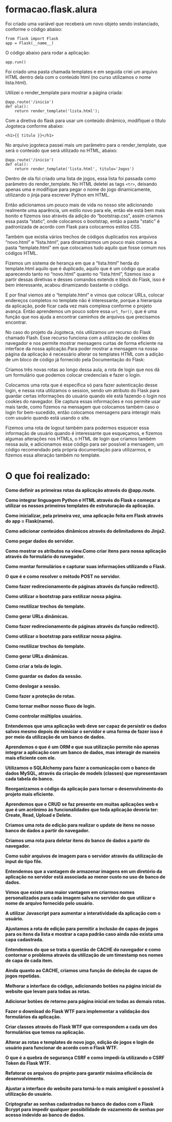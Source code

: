 # formacao.flask.alura


Foi criado uma variável que receberá um novo objeto sendo instanciado, conforme o código abaixo:
```
from flask import Flask
app = Flask(__name__)
```

O código abaixo para rodar a aplicação:

```
app.run()
```

Foi criado uma pasta chamada templates e em seguida criei um arquivo HTML dentro dela com o conteúdo html (no curso utilizamos o nome lista.html).

Utilizei o render_template para mostrar a página criada:

```
@app.route('/inicio')
def ola():
    return render_template('lista.html');
```

Com a diretiva do flask para usar um conteúdo dinâmico, modifiquei o título Jogoteca conforme abaixo:

```
<h1>{{ titulo }}</h1>
```

No arquivo jogoteca passei mais um parâmetro para o render_template, que será o conteúdo que será utilizado no HTML, abaixo:

```
@app.route('/inicio')
def ola():
    return render_template('lista.html', titulo='Jogos')
```

Dentro de ola foi criado uma lista de jogos, essa lista foi passada como parâmetro do render_template.
No HTML deletei as tags  `<tr>`, deixando apenas uma e modifique para pegar o nome do jogo dinamicamente, utilizando o jinja para escrever Python em HTML.

Então adicionamos um pouco mais de vida no nosso site adicionando realmente uma aparência, um estilo novo para ele, então ele está bem mais bonito e fizemos isso através da adição do “bootstrap.css”, assim criamos essa pasta “static”, onde colocamos o bootstrap, então a pasta "static" é padronizada de acordo com Flask para colocarmos estilos CSS.

Também que existia vários trechos de códigos duplicados nos arquivos “novo.html” e “lista.html”, para dinamizarmos um pouco mais criamos a pasta “template.html” em que colocamos tudo aquilo que fosse comum nos códigos HTML.

Fizemos um sistema de herança em que a “lista.html” herda do template.html aquilo que é duplicado, aquilo que é um código que acaba aparecendo tanto no “novo.html” quanto no “lista.html”, fizemos isso a partir dessas diretivas e desses comandos extends e block do Flask, isso é bem interessante, acabou dinamizando bastante o código.

E por final viemos até o “template.html” e vimos que colocar URLs, colocar endereços completos no template não é interessante, porque a hierarquia da aplicação, pode ficar cada vez mais complexa conforme o projeto avança. Então aprendemos um pouco sobre essa `url_for()`, que é uma função que nos ajuda a encontrar caminhos de arquivos que precisamos encontrar.

No caso do projeto da Jogoteca, nós utilizamos um recurso do Flask chamado Flash. Esse recurso funciona com a utilização de cookies do navegador e nos permite mostrar mensagens curtas de forma eficiente na interface da nossa aplicação.Para poder mostrar a mensagem na nossa página da aplicação é necessário alterar os templates HTML com a adição de um bloco de código já fornecido pela Documentação do Flask:

Criamos três novas rotas ao longo dessa aula, a rota de login que nos dá um formulário que podemos colocar credenciais e fazer o login.

Colocamos uma rota que é específica só para fazer autenticação desse login, e nessa rota utilizamos o session, sendo um atributo do Flask para guardar certas informações do usuário quando ele está fazendo o login nos cookies do navegador. Ele captura essas informações e nos permite usar mais tarde, como fizemos na mensagem que colocamos também caso o login for bem-sucedido, então colocamos mensagens para interagir mais com usuário quando está usando o site.

Fizemos uma rota de logout também para podermos esquecer essa informação de usuário quando é interessante que esqueçamos, e fizemos algumas alterações nos HTMLs, o HTML de login que criamos também nessa aula, e adicionamos esse código para ser possível a mensagem, um código recomendado pela própria documentação para utilizarmos, e fizemos essa alteração também no template.


# O que foi realizado:

**Como definir as primeiras rotas da aplicação através do @app.route.**

**Como integrar linguagem Python e HTML através do Flask e começar a utilizar os nossos primeiros templates de estruturação da aplicação.**

**Como inicializar, pela primeira vez, uma aplicação feita em Flask através do app = Flask(__name__).**

**Como adicionar conteúdos dinâmicos através do delimitadores do Jinja2.**

**Como pegar dados do servidor.**

**Como mostrar os atributos na view.Como criar itens para nossa aplicação através do formulário do navegador.**

**Como montar formulários e capturar suas informações utilizando o Flask.**

**O que é e como resolver o método POST no servidor.**

**Como fazer redirecionamento de páginas através da função redirect().**

**Como utilizar o bootstrap para estilizar nossa página.**

**Como reutilizar trechos do template.**

**Como gerar URLs dinâmicas.**

**Como fazer redirecionamento de páginas através da função redirect().**

**Como utilizar o bootstrap para estilizar nossa página.**

**Como reutilizar trechos do template.**

**Como gerar URLs dinâmicas.**

**Como criar a tela de login.**

**Como guardar os dados da sessão.**

**Como deslogar a sessão.**

**Como fazer a proteção de rotas.**

**Como tornar melhor nosso fluxo de login.**

**Como controlar múltiplos usuários.**

**Entendemos que uma aplicação web deve ser capaz de persistir os dados salvos mesmo depois de reiniciar o servidor e uma forma de fazer isso é por meio da utilização de um banco de dados.**

**Aprendemos o que é um ORM e que sua utilização permite não apenas integrar a aplicação com um banco de dados, mas interagir de maneira mais eficiente com ele.**

**Utilizamos o SQLAlchemy para fazer a comunicação com o banco de dados MySQL, através da criação de models (classes) que representavam cada tabela do banco.**

**Reorganizamos o código da aplicação para tornar o desenvolvimento do projeto mais eficiente.**

**Aprendemos que o CRUD se faz presente em muitas aplicações web e que é um acrônimo às funcionalidades que toda aplicação deveria ter: Create, Read, Upload e Delete.**

**Criamos uma rota de edição para realizar o update de itens no nosso banco de dados a partir do navegador.**

**Criamos uma rota para deletar itens do banco de dados a partir do navegador.**

**Como subir arquivos de imagem para o servidor através da utilização de input do tipo file.**

**Entendemos que a vantagem de armazenar imagens em um diretório da aplicação no servidor está associada ao menor custo no uso de banco de dados.**

**Vimos que existe uma maior vantagem em criarmos nomes personalizados para cada imagem salva no servidor do que utilizar o nome de arquivo fornecido pelo usuário.**

**A utilizar Javascript para aumentar a interatividade da aplicação com o usuário.**

**Ajustamos a rota de edição para permitir a inclusão de capas de jogos para os itens da lista e mostrar a capa padrão caso ainda não exista uma capa cadastrada.**

**Entendemos do que se trata a questão de CACHE do navegador e como contornar o problema através da utilização de um timestamp nos nomes de capa de cada item.**

**Ainda quanto ao CACHE, criamos uma função de deleção de capas de jogos repetidas.**

**Melhorar a interface do código, adicionando botões na página inicial do website que levam para todas as rotas.**

**Adicionar botões de retorno para página inicial em todas as demais rotas.**

**Fazer o download do Flask WTF para implementar a validação dos formulários da aplicação.**

**Criar classes através do Flask WTF que correspondem a cada um dos formulários que temos na aplicação.**

**Alterar as rotas e templates de novo jogo, edição de jogos e login de usuário para funcionar de acordo com o Flask WTF.**

**O que é a quebra de segurança CSRF e como impedi-la utilizando o CSRF Token do Flask WTF.**

**Refatorar os arquivos do projeto para garantir máxima eficiência de desenvolvimento.**

**Ajustar a interface do website para torná-lo o mais amigável o possível à utilização do usuário.**

**Criptografar as senhas cadastradas no banco de dados com o Flask Bcrypt para impedir qualquer possibilidade de vazamento de senhas por acesso indevido ao banco de dados.**

